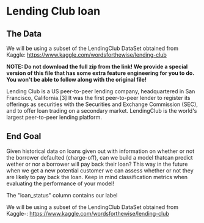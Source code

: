 # Lending Club loan


## The Data

We will be using a subset of the LendingClub DataSet obtained from Kaggle: https://www.kaggle.com/wordsforthewise/lending-club

**NOTE: Do not download the full zip from the link! We provide a special version of this file that has some extra feature engineering for you to do. You won't be able to follow along with the original file!**

Lending Club is a US peer-to-peer lending company, headquartered in San Francisco, California.[3] It was the first peer-to-peer lender to register its offerings as securities with the Securities and Exchange Commission (SEC), and to offer loan trading on a secondary market. LendingClub is the world's largest peer-to-peer lending platform.

## End Goal

Given historical data on loans given out with information on whether or not the borrower defaulted (charge-off), can we build a model thatcan predict wether or nor a borrower will pay back their loan? This way in the future when we get a new potential customer we can assess whether or not they are likely to pay back the loan. Keep in mind classification metrics when evaluating the performance of your model!

The "loan_status" column contains our label

We will be using a subset of the LendingClub DataSet obtained from Kaggle-: https://www.kaggle.com/wordsforthewise/lending-club
